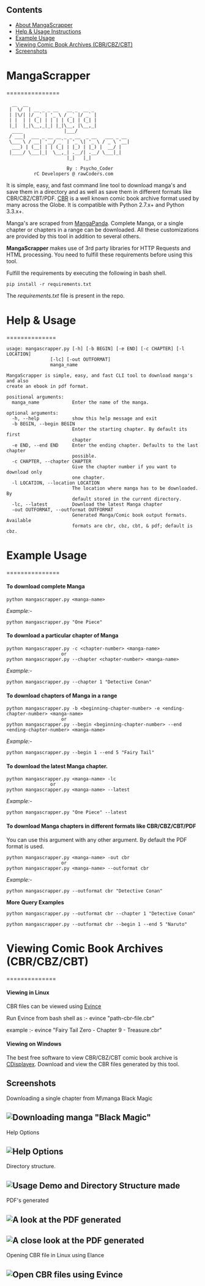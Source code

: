 ## Contents
* [About MangaScrapper](https://github.com/AnimeshShaw/MangaScrapper#mangascrapper)
* [Help & Usage Instructions](https://github.com/AnimeshShaw/MangaScrapper#help--usage)
* [Example Usage](https://github.com/AnimeshShaw/MangaScrapper#example-usage)
* [Viewing Comic Book Archives (CBR/CBZ/CBT)](https://github.com/AnimeshShaw/MangaScrapper/blob/master/README.md#viewing-comic-book-archives-cbrcbzcbt)
* [Screenshots](https://github.com/AnimeshShaw/MangaScrapper#screenshots)

# MangaScrapper 
===============


	  __  __
	 |  \/  | __ _ _ __   __ _  __ _
	 | |\/| |/ _` | '_ \ / _` |/ _` |
	 | |  | | (_| | | | | (_| | (_| |
	 |_|  |_|\__,_|_| |_|\__, |\__,_|
	  ____               |___/
	 / ___|  ___ _ __ __ _ _ __  _ __   ___ _ __
	 \___ \ / __| '__/ _` | '_ \| '_ \ / _ \ '__|
	  ___) | (__| | | (_| | |_) | |_) |  __/ |
	 |____/ \___|_|  \__,_| .__/| .__/ \___|_|
						  |_|   |_|
			
						  By : Psycho_Coder
			  rC Developers @ rawCoders.com

It is simple, easy, and fast command line tool to download manga's and save them in a directory and as well as save them in different formats like CBR/CBZ/CBT/PDF. [CBR](http://en.wikipedia.org/wiki/Comic_book_archive) is a well known comic book archive format used by many across the Globe. It is compatible with Python 2.7.x+ and Python 3.3.x+.

Manga's are scraped from [MangaPanda](http://www.mangapanda.com/). Complete Manga, or a single chapter or chapters in a range can be downloaded. All these customizations are provided by this tool in addition to several others.

**MangaScrapper** makes use of 3rd party libraries for HTTP Requests and HTML processing. You need to fulfill these requirements before using this tool.

Fulfill the requirements by executing the following in bash shell.
	
	pip install -r requirements.txt

The *requirements.txt* file is present in the repo.

# Help & Usage
==============

	usage: mangascrapper.py [-h] [-b BEGIN] [-e END] [-c CHAPTER] [-l LOCATION]
	                [-lc] [-out OUTFORMAT]
	                manga_name

    MangaScrapper is simple, easy, and fast CLI tool to download manga's and also
    create an ebook in pdf format.

    positional arguments:
      manga_name            Enter the name of the manga.

    optional arguments:
      -h, --help            show this help message and exit
      -b BEGIN, --begin BEGIN
                            Enter the starting chapter. By default its first
                            chapter
      -e END, --end END     Enter the ending chapter. Defaults to the last chapter
                            possible.
      -c CHAPTER, --chapter CHAPTER
                            Give the chapter number if you want to download only
                            one chapter.
      -l LOCATION, --location LOCATION
                            The location where manga has to be downloaded. By
                            default stored in the current directory.
      -lc, --latest         Download the latest Manga chapter
      -out OUTFORMAT, --outformat OUTFORMAT
                            Generated Manga/Comic book output formats. Available
                            formats are cbr, cbz, cbt, & pdf; default is cbz.
							

# Example Usage
===============

#### To download complete Manga

	python mangascrapper.py <manga-name>
	
*Example:-* 	

	python mangascrapper.py "One Piece"

#### To download a particular chapter of Manga

	python mangascrapper.py -c <chapter-number> <manga-name>
						or
	python mangascrapper.py --chapter <chapter-number> <manga-name>
	
*Example:-*

	python mangascrapper.py --chapter 1 "Detective Conan"

#### To download chapters of Manga in a range

	python mangascrapper.py -b <beginning-chapter-number> -e <ending-chapter-number> <manga-name>
						or
	python mangascrapper.py --begin <beginning-chapter-number> --end <ending-chapter-number> <manga-name>
	
*Example:-* 	

	python mangascrapper.py --begin 1 --end 5 "Fairy Tail"

#### To download the latest Manga chapter.

	python mangascrapper.py <manga-name> -lc
	                or
	python mangascrapper.py <manga-name> --latest

*Example:-*

	python mangascrapper.py "One Piece" --latest

#### To download Manga chapters in different formats like CBR/CBZ/CBT/PDF

You can use this argument with any other argument. By default the PDF format is used.

	python mangascrapper.py <manga-name> -out cbr
						or
	python mangascrapper.py <manga-name> --outformat cbr

*Example:-*

	python mangascrapper.py --outformat cbr "Detective Conan"

__More Query Examples__

    python mangascrapper.py --outformat cbr --chapter 1 "Detective Conan"

    python mangascrapper.py --outformat cbr --begin 1 --end 5 "Naruto"

# Viewing Comic Book Archives (CBR/CBZ/CBT)
==============

#### Viewing in Linux

CBR files can be viewed using [Evince](https://wiki.gnome.org/Apps/Evince)

Run Evince from bash shell as :- 
	evince "path-cbr-file.cbr"
	
example :- 
	evince "Fairy Tail Zero - Chapter 9 - Treasure.cbr"

#### Viewing on Windows

The best free software to view CBR/CBZ/CBT comic book archive is [CDisplayex](http://www.cdisplayex.com/). Download and view the CBR files generated by this tool.

## Screenshots

Downloading a single chapter from M\manga Black Magic

![Downloading manga "Black Magic"](http://i.imgur.com/NCK34Ka.png)
---

Help Options

![Help Options](http://i.imgur.com/I6pbdHj.png)
---

Directory structure.

![Usage Demo and Directory Structure made](https://i.imgur.com/W7D4YAL.png)
---

PDF's generated

![A look at the PDF generated](https://i.imgur.com/QiX9wTj.png)
---

![A close look at the PDF generated](https://i.imgur.com/yhN8Rup.png)
---

Opening CBR file in Linux using Elance

![Open CBR files using Evince](http://i.imgur.com/e8McsSF.png)
---
